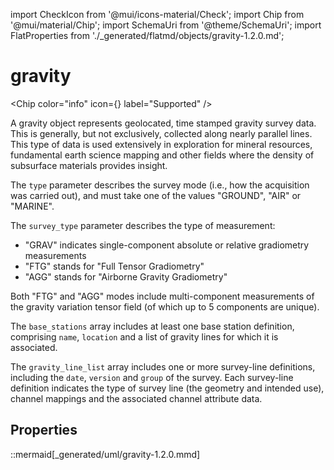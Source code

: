 import CheckIcon from '@mui/icons-material/Check';
import Chip from '@mui/material/Chip';
import SchemaUri from '@theme/SchemaUri';
import FlatProperties from './_generated/flatmd/objects/gravity-1.2.0.md';

# gravity

<Chip color="info" icon={<CheckIcon />} label="Supported" /><br />
<SchemaUri uri="schema/objects/gravity/1.2.0/gravity.schema.json" />

A gravity object represents geolocated, time stamped gravity survey data. This is generally, but not exclusively, collected along nearly parallel lines. This type of data is used extensively in exploration for mineral resources, fundamental earth science mapping and other fields where the density of subsurface materials provides insight.

The `type` parameter describes the survey mode (i.e., how the acquisition was carried out), and must take one of the values "GROUND", "AIR" or "MARINE".

The `survey_type` parameter describes the type of measurement:

- "GRAV" indicates single-component absolute or relative gradiometry measurements
- "FTG" stands for "Full Tensor Gradiometry"
- "AGG" stands for "Airborne Gravity Gradiometry"

Both "FTG" and "AGG" modes include multi-component measurements of the gravity variation tensor field (of which up to 5 components are unique).

The `base_stations` array includes at least one base station definition, comprising `name`, `location` and a list of gravity lines for which it is associated.

The `gravity_line_list` array includes one or more survey-line definitions, including the `date`, `version` and `group` of the survey. Each survey-line definition indicates the type of survey line (the geometry and intended use), channel mappings and the associated channel attribute data.

## Properties

<FlatProperties />

::mermaid[_generated/uml/gravity-1.2.0.mmd]
